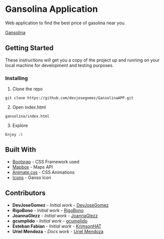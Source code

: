 # Gansolina Application

Web application to find the best price of gasolina near you. 

[Gansolina]()

## Getting Started

These instructions will get you a copy of the project up and running on your local machine for development and testing purposes.

### Installing

1. Clone the repo

```
git clone https://github.com/devjosegomez/GansolinaAPP.git
```

2. Open index.html

```
gansolina/index.html
```

3. Explore

```
Enjoy :)
```

## Built With

* [Bootsrap](https://getbootstrap.com/) - CSS Framework used
* [Mapbox](https://www.mapbox.com/) - Maps API
* [Animate.css](https://daneden.github.io/animate.css/) - CSS Animations
* [Icons](https://fontawesome.com/) - Ganso Icon

## Contributors

* **DevJoseGomez** - *Initial work* - [DevJoseGomez](https://github.com/devjosegomez)
* **RigoBono** - *Initial work* - [RigoBono](https://github.com/RigoBono)
* **JoannaGlezz** - *Initial work* - [JoannaGlezz](https://github.com/JoannaGlezz)
* **gcumplido** - *Initial work* - [gcumplido](https://github.com/gcumplido)
* **Esteban Fabian** - *Initial work* - [KrimsonHAT](https://github.com/KrimsonHAT)
* **Uriel Mendoza** - *Docs work* - [Uriel Mendoza](https://github.com/UrielMendozaG)

